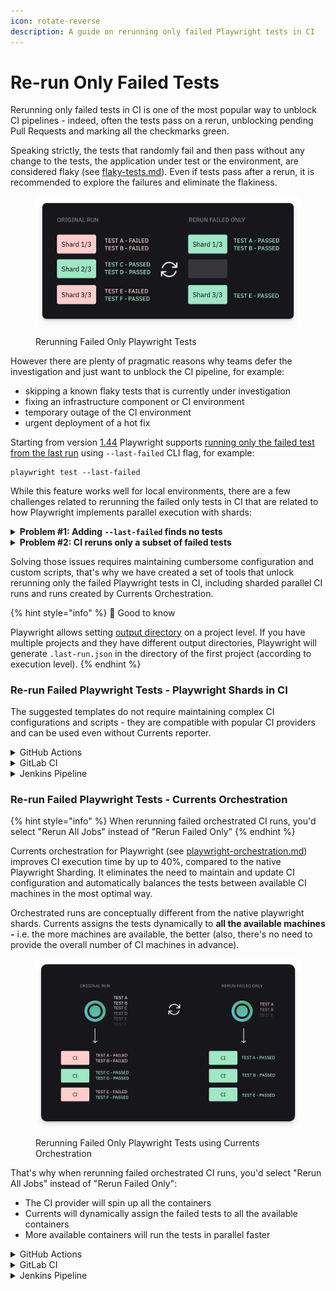 ```yaml
---
icon: rotate-reverse
description: A guide on rerunning only failed Playwright tests in CI
---
```


# Re-run Only Failed  Tests

Rerunning only failed tests in CI is one of the most popular way to unblock CI pipelines - indeed, often the tests pass on a rerun, unblocking pending Pull Requests and marking all the checkmarks green.

Speaking strictly, the tests that randomly fail and then pass without any change to the tests, the application under test or the environment, are considered flaky (see [flaky-tests.md](../dashboard/tests/flaky-tests.md "mention")). Even if tests pass after a rerun, it is recommended to explore the failures and eliminate the flakiness.&#x20;

<figure><img src="../.gitbook/assets/currents-2024-09-30-13.43.44@2x.png" alt=""><figcaption><p>Rerunning Failed Only Playwright Tests</p></figcaption></figure>

However there are plenty of pragmatic reasons why teams defer the investigation and just want to unblock the CI pipeline, for example:

* skipping a known flaky tests that is currently under investigation
* fixing an infrastructure component or CI environment
* temporary outage of the CI environment
* urgent deployment of a hot fix

Starting from version [1.44](https://playwright.dev/docs/release-notes?ref=playwrightsolutions.com#version-144) Playwright supports [running only the failed test from the last run](https://playwrightsolutions.com/how-to-run-failures-only-from-the-last-playwright-run/) using `--last-failed` CLI flag, for example:

```
playwright test --last-failed
```

While this feature works well for local environments, there are a few challenges related to rerunning the failed only tests in CI that are related to how Playwright implements parallel execution with shards:

<details>

<summary><strong>Problem #1: Adding <code>--last-failed</code> finds no tests</strong></summary>

Simply adding `--last-failed` to the CI command wouldn't work - Playwright immediately stops with an error message:

```sh
$ npx playwright test --last-failed
Error: No tests found
```

Why is that?&#x20;

Behind the scenes Playwright creates `.last-run.json` file in [output directory](https://playwright.dev/docs/api/class-testproject#test-project-output-dir) (defaults to `<package.json-directory>/test-results)`after every run. When Playwright `--last-failed` CLI flag is present, Playwright first scans the output directory and uses `.last-run.json` file to run only the failed tests. If the file is not present, Playwright has no tests to run and stops immediately.

That means you need to conditionally add `--last-failed` flag for reruns only and make the file from the previous runs available on the newly created containers.

</details>

<details>

<summary><strong>Problem #2: CI reruns only a subset of failed tests</strong></summary>

Typically you'd use `--shard x/n` command to split tests between the available containers - each container will only run a subset of the tests. Imagine a scenario when some tests fail - a few containers will pass and others fail.

As an example, consider the following scenario of GitHub Actions Matrix job with 3 containers (see [GHA matrix strategy documentation](https://docs.github.com/en/actions/writing-workflows/choosing-what-your-workflow-does/running-variations-of-jobs-in-a-workflow#about-matrix-strategies)). A typical CI command would look like this:

`playwright test --shard ${{ matrix.shard }}/${{ strategy.job-total }}`

* shard 1/3 runs `playwright test --shard 1/3` and <mark style="color:red;">fails</mark>
* shard 2/3 runs `playwright test --shard 2/3` and <mark style="color:green;">passes</mark>
* shard 3/3 runs `playwright test --shard 3/3` and <mark style="color:red;">fails</mark>

Popular CI providers (like GitHub Actions, GitLab CI etc) allow rerunning **only the failed containers** - i.e. a rerun will have less containers, compared to the original run. That "breaks" the sharding mechanism and as a result only a subset of the failed tests will be included in a rerun.

Rerunning **only the failed jobs** will start 2 containers. However `${{ matrix.shard }}/${{ strategy.job-total }}` still refers to the total number of nodes in the matrix configuration, not the actual number of containers. As a result we end up with following commands:

* shard 1/3 runs `playwright test --shard 1/3 --last-failed` and runs 1/3 of all the discovered tests 😕
* shard 2/3 doesn't start because if passed in the previous run
* shard 3/3 runs `playwright test --shard 3/3 --last-failed` and runs 1/3 of all the discovered tests 😕

As a result, not all the failed tests are included in the new run.

</details>

Solving those issues requires maintaining cumbersome configuration and custom scripts, that's why we have created a set of tools that unlock rerunning only the failed Playwright tests in CI, including sharded parallel CI runs and runs created by Currents Orchestration.&#x20;

{% hint style="info" %}
📖 Good to know

Playwright allows setting [output directory](https://playwright.dev/docs/api/class-testproject#test-project-output-dir) on a project level. If you have multiple projects and they have different output directories, Playwright will generate `.last-run.json` in the directory of the first project (according to execution level).
{% endhint %}

### Re-run Failed Playwright Tests - Playwright Shards in CI

The suggested templates do not require maintaining complex CI configurations and scripts - they are compatible with popular CI providers and can be used even without Currents reporter.

<details>

<summary>GitHub Actions</summary>

See our step-by-step guide to [Setting up Re-runs with GitHub Actions](../getting-started/ci-setup/github-actions/playwright-github-actions.md#playwright-sharding)

</details>

<details>

<summary>GitLab CI</summary>

See our step-by-step guide to [Setting up retries of failed job with GitLab CI](../getting-started/ci-setup/gitlab/playwright-gitlab-ci-cd.md#playwright-sharding)

</details>

<details>

<summary>Jenkins Pipeline</summary>

See our step-by-step guide to [Setting up retries of failed job with Jenkins Pipeline](../getting-started/ci-setup/jenkins/jenkins-playwright.md#using-last-failed-flag-with-shards-and-orchestration)

</details>



### Re-run Failed Playwright Tests - Currents Orchestration

{% hint style="info" %}
When rerunning failed orchestrated CI runs, you'd select "Rerun All Jobs" instead of "Rerun Failed Only"
{% endhint %}

Currents orchestration for Playwright (see [playwright-orchestration.md](parallelization-guide/pw-parallelization/playwright-orchestration.md "mention")) improves CI execution time by up to 40%, compared to the native Playwright Sharding. It eliminates the need to maintain and update CI configuration and automatically balances the tests between available CI machines in the most optimal way.

Orchestrated runs are conceptually different from the native playwright shards. Currents assigns the tests dynamically to **all the available machines -** i.e. the more machines are available, the better (also, there's no need to provide the overall number of CI machines in advance).

<figure><img src="../.gitbook/assets/currents-2024-09-30-13.59.22@2x.png" alt=""><figcaption><p>Rerunning Failed Only Playwright Tests using Currents Orchestration</p></figcaption></figure>

That's why when rerunning failed orchestrated CI runs, you'd select "Rerun All Jobs" instead of "Rerun Failed Only":

* The CI provider will spin up all the containers
* Currents will dynamically assign the failed tests to all the available containers
* More available containers will run the tests in parallel faster

<details>

<summary>GitHub Actions</summary>

See our step-by-step guide to [Setting up Re-runs with GitHub Actions](../getting-started/ci-setup/github-actions/playwright-github-actions.md#currents-orchestration)

</details>

<details>

<summary>GitLab CI</summary>

See our step-by-step guide to [Setting up retries of failed job with GitLab CI](../getting-started/ci-setup/gitlab/playwright-gitlab-ci-cd.md#currents-orchestration)

</details>

<details>

<summary>Jenkins Pipeline</summary>

See our step-by-step guide to [Setting up retries of failed job with Jenkins Pipeline](../getting-started/ci-setup/jenkins/jenkins-playwright.md#using-last-failed-flag)

</details>

